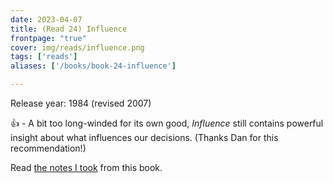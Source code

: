 ```yaml
---
date: 2023-04-07
title: (Read 24) Influence
frontpage: "true"
cover: img/reads/influence.png
tags: ['reads']
aliases: ['/books/book-24-influence']

---
```


Release year: 1984 (revised 2007)

👍 - A bit too long-winded for its own good, *Influence* still contains powerful insight about what influences our decisions. (Thanks Dan for this recommendation!)

Read [the notes I took](https://drive.google.com/file/d/1Uuhj-4AHrXuia78NO1wJ8qDIgfNp-TdJ/view?usp=drive_link) from this book.
